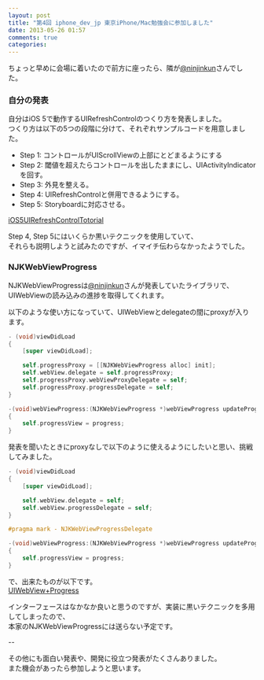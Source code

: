 ```yaml
---
layout: post
title: "第4回 iphone_dev_jp 東京iPhone/Mac勉強会に参加しました"
date: 2013-05-26 01:57
comments: true
categories: 
---
```


ちょっと早めに会場に着いたので前方に座ったら、隣が[@ninjinkun](https://twitter.com/ninjinkun)さんでした。

### 自分の発表

自分はiOS 5で動作するUIRefreshControlのつくり方を発表しました。  
つくり方は以下の5つの段階に分けて、それぞれサンプルコードを用意しました。

- Step 1: コントロールがUIScrollViewの上部にとどまるようにする
- Step 2: 閾値を超えたらコントロールを出したままにし、UIActivityIndicatorを回す。
- Step 3: 外見を整える。
- Step 4: UIRefreshControlと併用できるようにする。
- Step 5: Storyboardに対応させる。

[iOS5UIRefreshControlTotorial](https://github.com/ishkawa/iOS5UIRefreshControlTotorial)

Step 4, Step 5にはいくらか黒いテクニックを使用していて、  
それらも説明しようと試みたのですが、イマイチ伝わらなかったようでした。


### NJKWebViewProgress

NJKWebViewProgressは[@ninjinkun](https://twitter.com/ninjinkun)さんが発表していたライブラリで、  
UIWebViewの読み込みの進捗を取得してくれます。

以下のような使い方になっていて、UIWebViewとdelegateの間にproxyが入ります。

```objectivec
- (void)viewDidLoad
{
    [super viewDidLoad];

    self.progressProxy = [[NJKWebViewProgress alloc] init];
    self.webView.delegate = self.progressProxy;
    self.progressProxy.webViewProxyDelegate = self;
    self.progressProxy.progressDelegate = self;
}

-(void)webViewProgress:(NJKWebViewProgress *)webViewProgress updateProgress:(float)progress
{
    self.progressView = progress;
}
```

発表を聞いたときにproxyなしで以下のように使えるようにしたいと思い、挑戦してみました。

```objectivec
- (void)viewDidLoad
{
    [super viewDidLoad];

    self.webView.delegate = self;
    self.webView.progressDelegate = self;
}

#pragma mark - NJKWebViewProgressDelegate

-(void)webViewProgress:(NJKWebViewProgress *)webViewProgress updateProgress:(float)progress
{
    self.progressView = progress;
}
```

で、出来たものが以下です。  
[UIWebView+Progress](https://github.com/ishkawa/UIWebView-Progress)

インターフェースはなかなか良いと思うのですが、実装に黒いテクニックを多用してしまったので、  
本家のNJKWebViewProgressには送らない予定です。

--

その他にも面白い発表や、開発に役立つ発表がたくさんありました。  
また機会があったら参加しようと思います。

